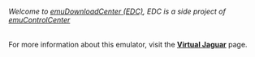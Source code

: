 ###### Welcome to [emuDownloadCenter (EDC)](https://github.com/PhoenixInteractiveNL/emuDownloadCenter/wiki/), EDC is a side project of [emuControlCenter](https://github.com/PhoenixInteractiveNL/emuControlCenter/wiki/)

For more information about this emulator, visit the [**Virtual Jaguar**](https://github.com/PhoenixInteractiveNL/emuDownloadCenter/wiki/Emulator-virtualjaguar#menu) page.
